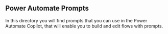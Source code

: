 ## Power Automate Prompts

In this directory you will find prompts that you can use in the Power Automate Copilot, that will enable you to build and edit flows with prompts.

